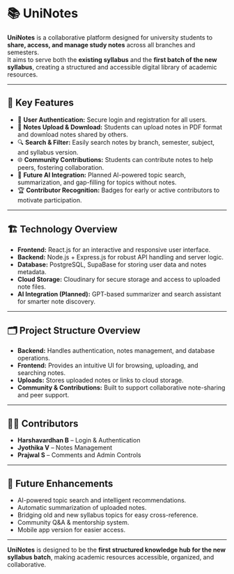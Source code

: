 # 📚 UniNotes

**UniNotes** is a collaborative platform designed for university students to **share, access, and manage study notes** across all branches and semesters.  
It aims to serve both the **existing syllabus** and the **first batch of the new syllabus**, creating a structured and accessible digital library of academic resources.

---

## 🚀 Key Features

- 🔑 **User Authentication:** Secure login and registration for all users.  
- 📂 **Notes Upload & Download:** Students can upload notes in PDF format and download notes shared by others.  
- 🔍 **Search & Filter:** Easily search notes by branch, semester, subject, and syllabus version.  
- 🌐 **Community Contributions:** Students can contribute notes to help peers, fostering collaboration.  
- 🤖 **Future AI Integration:** Planned AI-powered topic search, summarization, and gap-filling for topics without notes.  
- 🏆 **Contributor Recognition:** Badges for early or active contributors to motivate participation. 

---

## 🏗️ Technology Overview

- **Frontend:** React.js for an interactive and responsive user interface.  
- **Backend:** Node.js + Express.js for robust API handling and server logic.  
- **Database:** PostgreSQL, SupaBase for storing user data and notes metadata.  
- **Cloud Storage:** Cloudinary for secure storage and access to uploaded note files.  
- **AI Integration (Planned):** GPT-based summarizer and search assistant for smarter note discovery.  

---

## 🗂️ Project Structure Overview

- **Backend:** Handles authentication, notes management, and database operations.  
- **Frontend:** Provides an intuitive UI for browsing, uploading, and searching notes.  
- **Uploads:** Stores uploaded notes or links to cloud storage.  
- **Community & Contributions:** Built to support collaborative note-sharing and peer support.  

---

## 👨‍💻 Contributors

- **Harshavardhan B** – Login & Authentication  
- **Jyothika V** – Notes Management  
- **Prajwal S** – Comments and Admin Controls 

---

## 🌟 Future Enhancements

- AI-powered topic search and intelligent recommendations.  
- Automatic summarization of uploaded notes.  
- Bridging old and new syllabus topics for easy cross-reference.  
- Community Q&A & mentorship system.  
- Mobile app version for easier access.  

---

**UniNotes** is designed to be the **first structured knowledge hub for the new syllabus batch**, making academic resources accessible, organized, and collaborative.
